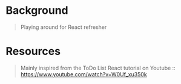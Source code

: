 # Background

> Playing around for React refresher

# Resources

> Mainly inspired from the ToDo List React tutorial on Youtube :: https://www.youtube.com/watch?v=W0Uf_xu350k
